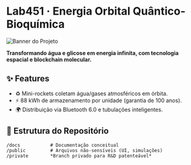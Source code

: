 # Lab451 · Energia Orbital Quântico-Bioquímica  

![Banner do Projeto](https://via.placeholder.com/1500x500?text=Lab451+Energia+do+Futuro)  

**Transformando água e glicose em energia infinita, com tecnologia espacial e blockchain molecular.**  

## ✨ Features  
- ♻️ Mini-rockets coletam água/gases atmosféricos em órbita.  
- ⚡ 88 kWh de armazenamento por unidade (garantia de 100 anos).  
- 🌍 Distribuição via Bluetooth 6.0 e tubulações inteligentes.  

## 📂 Estrutura do Repositório  
```plaintext
/docs           # Documentação conceitual  
/public         # Arquivos não-sensíveis (UI, simulações)  
/private        *Branch privado para R&D patenteável*  
